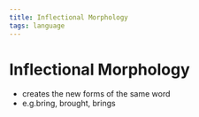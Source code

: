 ```yaml
---
title: Inflectional Morphology
tags: language
---
```


# Inflectional Morphology
- creates the new forms of the same word
- e.g.bring, brought, brings






























